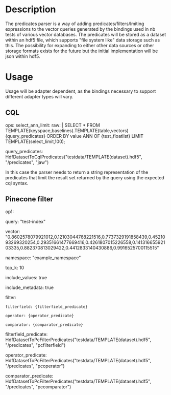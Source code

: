 # Description

The predicates parser is a way of adding predicates/filters/lmiting expressions to the vector queries generated by the bindings used in nb tests of various vector databases. The predicates will be stored as a dataset within an hdf5 file, which supports "file system like" data storage such as this. The possibility for expanding to either other data sources or other storage formats exists for the future but the initial implementation will be json within hdf5.

# Usage
Usage will be adapter dependent, as the bindings necessary to support different adapter types will vary.

## CQL
ops:
  select_ann_limit:
    raw: |
      SELECT * FROM TEMPLATE(keyspace,baselines).TEMPLATE(table,vectors) {query_predicates} ORDER BY value ANN OF {test_floatlist} LIMIT TEMPLATE(select_limit,100);

query_predicates: HdfDatasetToCqlPredicates("testdata/TEMPLATE(dataset).hdf5", "/predicates", "jaw")

In this case the parser needs to return a string representation of the predicates that limit the result set returned by the query using the expected cql syntax.

## Pinecone filter
op1:
  
  query: "test-index"
  
  vector: "0.8602578079921012,0.12103044768221516,0.7737329191858439,0.4521093269320254,0.29351661477669416,0.4261807015226558,0.14131665592103335,0.882370813029422,0.4412833140430886,0.9916525700115515"
  
  namespace: "example_namespace"
  
  top_k: 10
  
  include_values: true
  
  include_metadata: true
  
  filter:
  
    filterfield: {filterfield_predicate}
  
    operator: {operator_predicate}
  
    comparator: {comparator_predicate}

filterfield_predicate: HdfDatasetToPcFilterPredicates("testdata/TEMPLATE(dataset).hdf5", "/predicates", "pcfilterfield")

operator_predicate: HdfDatasetToPcFilterPredicates("testdata/TEMPLATE(dataset).hdf5", "/predicates", "pcoperator")

comparator_predicate: HdfDatasetToPcFilterPredicates("testdata/TEMPLATE(dataset).hdf5", "/predicates", "pccomparator")


